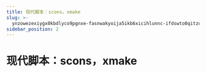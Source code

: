 ```yaml
---
title: 现代脚本：scons，xmake
slug: >-
  ynzowezexiygx0kbdlyco9pgnxe-fasnwakyoija5ikb6xicihlunnc-ifdswto0qitzdtkk7pychxqpnvc-bvikwczybiwhskketawc1yqbn3g-bvikwc
sidebar_position: 2
---
```



# 现代脚本：scons，xmake

